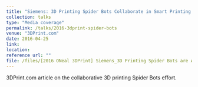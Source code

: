 ```yaml
---
title: "Siemens: 3D Printing Spider Bots Collaborate in Smart Printing Teams"
collection: talks
type: "Media coverage"
permalink: /talks/2016-3dprint-spider-bots
venue: "3DPrint.com"
date: 2016-04-25
link: 
location: 
reference url: ""
file: /files/[2016 ONeal 3DPrint] Siemens_3D Printing Spider Bots are Able to Collaborate in Smart Printing Teams Covering Ground Autonomously.pdf
---
```


3DPrint.com article on the collaborative 3D printing Spider Bots effort.


